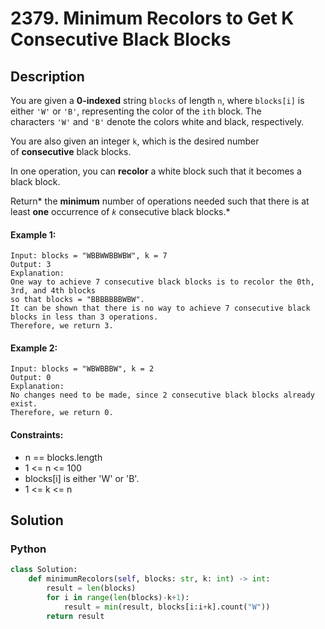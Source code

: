 # 2379. Minimum Recolors to Get K Consecutive Black Blocks


## Description
You are given a **0-indexed** string `blocks` of length `n`, where `blocks[i]` is either `'W'` or `'B'`, representing the color of the `ith` block. The characters `'W'` and `'B'` denote the colors white and black, respectively.

You are also given an integer `k`, which is the desired number of **consecutive** black blocks.

In one operation, you can **recolor** a white block such that it becomes a black block.

Return* the **minimum** number of operations needed such that there is at least **one** occurrence of *`k`* consecutive black blocks.*

#### Example 1:
```
Input: blocks = "WBBWWBBWBW", k = 7
Output: 3
Explanation:
One way to achieve 7 consecutive black blocks is to recolor the 0th, 3rd, and 4th blocks
so that blocks = "BBBBBBBWBW". 
It can be shown that there is no way to achieve 7 consecutive black blocks in less than 3 operations.
Therefore, we return 3.
```

#### Example 2:
```
Input: blocks = "WBWBBBW", k = 2
Output: 0
Explanation:
No changes need to be made, since 2 consecutive black blocks already exist.
Therefore, we return 0.
```

#### Constraints:
- n == blocks.length
- 1 <= n <= 100
- blocks[i] is either 'W' or 'B'.
- 1 <= k <= n


## Solution

### Python
```python
class Solution:
    def minimumRecolors(self, blocks: str, k: int) -> int:
        result = len(blocks)
        for i in range(len(blocks)-k+1):
            result = min(result, blocks[i:i+k].count("W"))
        return result
```
